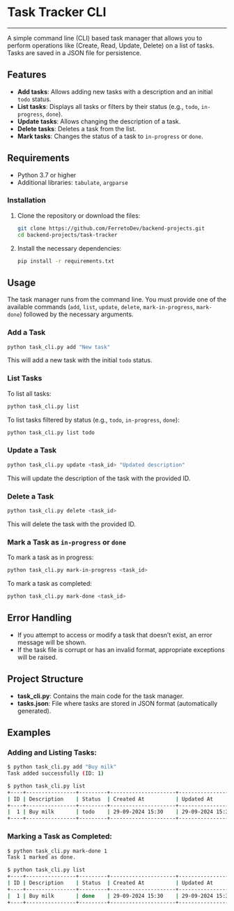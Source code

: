 # Task Tracker CLI

---

A simple command line (CLI) based task manager that allows you to perform operations like (Create, Read, Update, Delete) on a list of tasks. Tasks are saved in a JSON file for persistence.

## Features

- **Add tasks**: Allows adding new tasks with a description and an initial `todo` status.
- **List tasks**: Displays all tasks or filters by their status (e.g., `todo`, `in-progress`, `done`).
- **Update tasks**: Allows changing the description of a task.
- **Delete tasks**: Deletes a task from the list.
- **Mark tasks**: Changes the status of a task to `in-progress` or `done`.

## Requirements

- Python 3.7 or higher
- Additional libraries: `tabulate`, `argparse`

### Installation

1. Clone the repository or download the files:

    ```bash
    git clone https://github.com/FerretoDev/backend-projects.git
    cd backend-projects/task-tracker
    ```

2. Install the necessary dependencies:

    ```bash
    pip install -r requirements.txt
    ```

## Usage

The task manager runs from the command line. You must provide one of the available commands (`add`, `list`, `update`, `delete`, `mark-in-progress`, `mark-done`) followed by the necessary arguments.

### Add a Task

```bash
python task_cli.py add "New task"
```

This will add a new task with the initial `todo` status.

### List Tasks

To list all tasks:

```bash
python task_cli.py list
```

To list tasks filtered by status (e.g., `todo`, `in-progress`, `done`):

```bash
python task_cli.py list todo
```

### Update a Task

```bash
python task_cli.py update <task_id> "Updated description"
```

This will update the description of the task with the provided ID.

### Delete a Task

```bash
python task_cli.py delete <task_id>
```

This will delete the task with the provided ID.

### Mark a Task as `in-progress` or `done`

To mark a task as in progress:

```bash
python task_cli.py mark-in-progress <task_id>
```

To mark a task as completed:

```bash
python task_cli.py mark-done <task_id>
```

## Error Handling

- If you attempt to access or modify a task that doesn’t exist, an error message will be shown.
- If the task file is corrupt or has an invalid format, appropriate exceptions will be raised.

## Project Structure

- **task_cli.py**: Contains the main code for the task manager.
- **tasks.json**: File where tasks are stored in JSON format (automatically generated).
  
## Examples

### Adding and Listing Tasks:

```bash
$ python task_cli.py add "Buy milk"
Task added successfully (ID: 1)

$ python task_cli.py list
+----+----------------+---------+---------------------+---------------------+
| ID | Description    | Status  | Created At          | Updated At          |
+----+----------------+---------+---------------------+---------------------+
|  1 | Buy milk       | todo    | 29-09-2024 15:30    | 29-09-2024 15:30    |
+----+----------------+---------+---------------------+---------------------+
```

### Marking a Task as Completed:

```bash
$ python task_cli.py mark-done 1
Task 1 marked as done.

$ python task_cli.py list
+----+----------------+---------+---------------------+---------------------+
| ID | Description    | Status  | Created At          | Updated At          |
+----+----------------+---------+---------------------+---------------------+
|  1 | Buy milk       | done    | 29-09-2024 15:30    | 29-09-2024 15:32    |
+----+----------------+---------+---------------------+---------------------+
```

